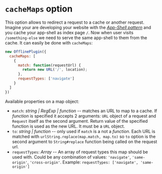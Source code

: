 # `cacheMaps` option

This option allows to redirect a request to a cache or another request. Imagine your are developing your website with the [_App-Shell pattern_](https://medium.com/google-developers/instant-loading-web-apps-with-an-application-shell-architecture-7c0c2f10c73) and you cache your app-shell as index page `/`. Now when user visits `/something-else` we need to serve the same app-shell to them from the cache. It can easily be done with `cacheMaps`:

```js
new OfflinePlugin({
  cacheMaps: [
    {
      match: function(requestUrl) {
        return new URL('/', location);
      },
      requestTypes: ['navigate']
    }
  ]
})
```

Available properties on a map object:

* `match`: _string | RegExp | function_ -- matches an URL to map to a cache. If _function_ is specified it accepts 2 arguments: `URL` object of a request and `Request` itself as the second argument. Return value of the specified function is used as the new URL. It must be a `URL` object.
* `to`: _string | function_ -- only used if `match` is a not a _function_. Each URL is matched with `urlString.replace(map.match, map.to)` so `to` option is the second argument to `String#replace` function being called on the request url.
* `requestTypes`: _Array<string>_ -- An array of request types this map should be used with. Could be any combination of values: `'navigate'`, `'same-origin'`, `'cross-origin'`. Example: `requestTypes: ['navigate', 'same-origin']`
